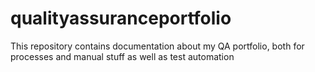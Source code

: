 # qualityassuranceportfolio
This repository contains documentation about my QA portfolio, both for processes and manual stuff as well as test automation
